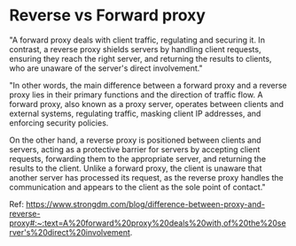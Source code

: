 # Reverse vs Forward proxy

"A forward proxy deals with client traffic, regulating and securing it. In contrast, a reverse proxy shields servers by handling client requests, ensuring they reach the right server, and returning the results to clients, who are unaware of the server's direct involvement."

"In other words, the main difference between a forward proxy and a reverse proxy lies in their primary functions and the direction of traffic flow. A forward proxy, also known as a proxy server, operates between clients and external systems, regulating traffic, masking client IP addresses, and enforcing security policies.

On the other hand, a reverse proxy is positioned between clients and servers, acting as a protective barrier for servers by accepting client requests, forwarding them to the appropriate server, and returning the results to the client. Unlike a forward proxy, the client is unaware that another server has processed its request, as the reverse proxy handles the communication and appears to the client as the sole point of contact."

Ref: https://www.strongdm.com/blog/difference-between-proxy-and-reverse-proxy#:~:text=A%20forward%20proxy%20deals%20with,of%20the%20server's%20direct%20involvement.
